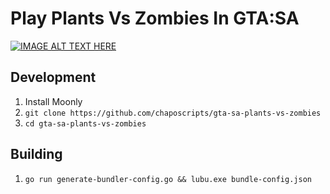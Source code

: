 # Play Plants Vs Zombies In GTA:SA
[![IMAGE ALT TEXT HERE](https://img.youtube.com/vi/DMgogOrklUE/0.jpg)](https://www.youtube.com/watch?v=DMgogOrklUE)

## Development
1. Install Moonly
2. `git clone https://github.com/chaposcripts/gta-sa-plants-vs-zombies`
3. `cd gta-sa-plants-vs-zombies`

## Building
1. `go run generate-bundler-config.go && lubu.exe bundle-config.json`
